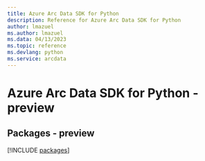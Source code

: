 ```yaml
---
title: Azure Arc Data SDK for Python
description: Reference for Azure Arc Data SDK for Python
author: lmazuel
ms.author: lmazuel
ms.data: 04/13/2023
ms.topic: reference
ms.devlang: python
ms.service: arcdata
---
```

# Azure Arc Data SDK for Python - preview
## Packages - preview
[!INCLUDE [packages](arc-data-index.md)]